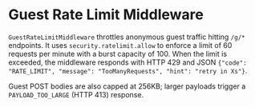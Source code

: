 # Guest Rate Limit Middleware

`GuestRateLimitMiddleware` throttles anonymous guest traffic hitting `/g/*`
endpoints. It uses `security.ratelimit.allow` to enforce a limit of 60 requests
per minute with a burst capacity of 100. When the limit is exceeded, the
middleware responds with HTTP 429 and JSON
`{"code": "RATE_LIMIT", "message": "TooManyRequests", "hint": "retry in Xs"}`.

Guest POST bodies are also capped at 256KB; larger payloads trigger a
`PAYLOAD_TOO_LARGE` (HTTP 413) response.
